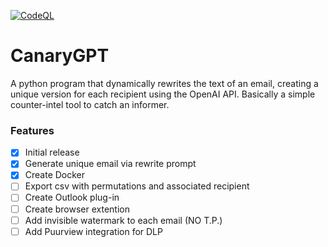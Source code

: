 [![CodeQL](https://github.com/Gyarbij/CanaryGPT/actions/workflows/github-code-scanning/codeql/badge.svg)](https://github.com/Gyarbij/CanaryGPT/actions/workflows/github-code-scanning/codeql)

# CanaryGPT

A python program that dynamically rewrites the text of an email, creating a unique version for each recipient using the OpenAI API. Basically a simple counter-intel tool to catch an informer.


### Features

- [x] Initial release
- [x] Generate unique email via rewrite prompt
- [x] Create Docker
- [ ] Export csv with permutations and associated recipient 
- [ ] Create Outlook plug-in
- [ ] Create browser extention
- [ ] Add invisible watermark to each email (NO T.P.)
- [ ] Add Puurview integration for DLP
